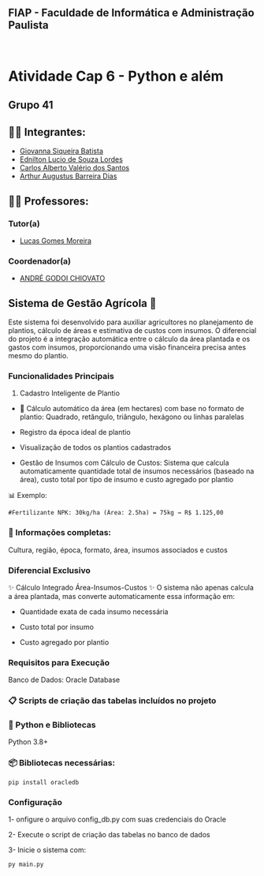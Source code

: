 ## FIAP - Faculdade de Informática e Administração Paulista

<br>

# Atividade Cap 6 - Python e além 

## Grupo 41



## 👨‍🎓 Integrantes: 
- <a href="https://www.linkedin.com/company/inova-fusca">Giovanna Siqueira Batista</a>
- <a href="https://www.linkedin.com/company/inova-fusca">Ednilton Lucio de Souza Lordes</a>
- <a href="https://www.linkedin.com/company/inova-fusca">Carlos Alberto Valério dos Santos</a> 
- <a href="https://www.linkedin.com/company/inova-fusca">Arthur Augustus Barreira Dias</a> 



## 👩‍🏫 Professores:
### Tutor(a) 
- <a href="https://www.linkedin.com/company/inova-fusca">Lucas Gomes Moreira</a>
### Coordenador(a)
- <a href="https://www.linkedin.com/company/inova-fusca">ANDRÉ GODOI CHIOVATO</a>

## Sistema de Gestão Agrícola 🌱
Este sistema foi desenvolvido para auxiliar agricultores no planejamento de plantios, cálculo de áreas e estimativa de custos com insumos. O diferencial do projeto é a integração automática entre o cálculo da área plantada e os gastos com insumos, proporcionando uma visão financeira precisa antes mesmo do plantio.

### Funcionalidades Principais
1. Cadastro Inteligente de Plantio

- 📐 Cálculo automático da área (em hectares) com base no formato de plantio: Quadrado, retângulo, triângulo, hexágono ou linhas paralelas

-  Registro da época ideal de plantio

-  Visualização de todos os plantios cadastrados


-  Gestão de Insumos com Cálculo de Custos: Sistema que calcula automaticamente quantidade total de insumos necessários (baseado na área), custo total por tipo de insumo e custo agregado por plantio

📊 Exemplo:
```  
#Fertilizante NPK: 30kg/ha (Área: 2.5ha) = 75kg → R$ 1.125,00
````

### 📝 Informações completas:

Cultura, região, época, formato, área, insumos associados e custos

### Diferencial Exclusivo
✨ Cálculo Integrado Área-Insumos-Custos ✨
O sistema não apenas calcula a área plantada, mas converte automaticamente essa informação em:

- Quantidade exata de cada insumo necessária

- Custo total por insumo

- Custo agregado por plantio

### Requisitos para Execução
 Banco de Dados: Oracle Database

### 📋 Scripts de criação das tabelas incluídos no projeto

### 🐍 Python e Bibliotecas
 Python 3.8+

### 📦 Bibliotecas necessárias:

```  
pip install oracledb
````

### Configuração
1- onfigure o arquivo config_db.py com suas credenciais do Oracle

2- Execute o script de criação das tabelas no banco de dados

3- Inicie o sistema com:


```  
py main.py
````
